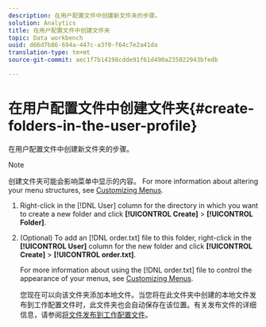 ```yaml
---
description: 在用户配置文件中创建新文件夹的步骤。
solution: Analytics
title: 在用户配置文件中创建文件夹
topic: Data workbench
uuid: d66d7b86-694a-447c-a3f0-f64c7e2a41da
translation-type: tm+mt
source-git-commit: aec1f7b14198cdde91f61d490a235022943bfedb

---
```



# 在用户配置文件中创建文件夹{#create-folders-in-the-user-profile}

在用户配置文件中创建新文件夹的步骤。

>[!NOTE]
>
>创建文件夹可能会影响菜单中显示的内容。 For more information about altering your menu structures, see [Customizing Menus](../../../../home/c-get-started/c-intf-anlys-ftrs/c-ctm-menus/c-ctm-menus.md#concept-93d4c09cb7f34cd293b7b64fba1cf894).

1. Right-click in the [!DNL User] column for the directory in which you want to create a new folder and click **[!UICONTROL Create]** > **[!UICONTROL Folder]**.
1. (Optional) To add an [!DNL order.txt] file to this folder, right-click in the **[!UICONTROL User]** column for the new folder and click **[!UICONTROL Create]** > **[!UICONTROL order.txt]**.

   For more information about using the [!DNL order.txt] file to control the appearance of your menus, see [Customizing Menus](../../../../home/c-get-started/c-intf-anlys-ftrs/c-ctm-menus/c-ctm-menus.md#concept-93d4c09cb7f34cd293b7b64fba1cf894).

   您现在可以向该文件夹添加本地文件。当您将在此文件夹中创建的本地文件发布到工作配置文件时，此文件夹也会自动保存在该位置。有关发布文件的详细信息，请参阅[将文件发布到工作配置文件](../../../../home/c-get-started/c-admin-intrf/c-prof-mgr/t-pub-files-wkg-prof.md#task-a0106e010c834d16bd60eef4721b6af9)。

